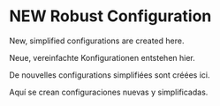 # NEW Robust Configuration
New, simplified configurations are created here.

Neue, vereinfachte Konfigurationen entstehen hier.

De nouvelles configurations simplifiées sont créées ici.

Aquí se crean configuraciones nuevas y simplificadas.

